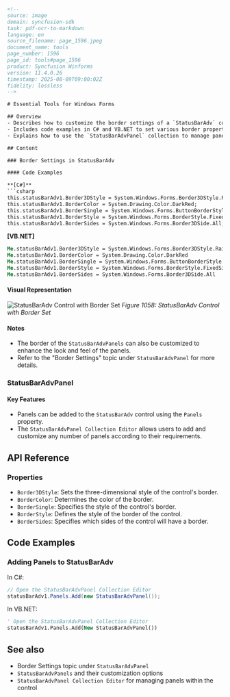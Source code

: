 ```html
<!-- 
source: image
domain: syncfusion-sdk
task: pdf-ocr-to-markdown
language: en
source_filename: page_1596.jpeg
document_name: tools
page_number: 1596
page_id: tools#page_1596
product: Syncfusion Winforms
version: 11.4.0.26
timestamp: 2025-08-09T09:00:02Z
fidelity: lossless
-->

# Essential Tools for Windows Forms

## Overview
- Describes how to customize the border settings of a `StatusBarAdv` control in a Windows Forms application.
- Includes code examples in C# and VB.NET to set various border properties.
- Explains how to use the `StatusBarAdvPanel` collection to manage panels within the control.

## Content

### Border Settings in StatusBarAdv

#### Code Examples

**[C#]**
```csharp
this.statusBarAdv1.Border3DStyle = System.Windows.Forms.Border3DStyle.RaisedInner;
this.statusBarAdv1.BorderColor = System.Drawing.Color.DarkRed;
this.statusBarAdv1.BorderSingle = System.Windows.Forms.ButtonBorderStyle.Dashed;
this.statusBarAdv1.BorderStyle = System.Windows.Forms.BorderStyle.FixedSingle;
this.statusBarAdv1.BorderSides = System.Windows.Forms.Border3DSide.All;
```

**[VB.NET]**
```vb
Me.statusBarAdv1.Border3DStyle = System.Windows.Forms.Border3DStyle.RaisedInner
Me.statusBarAdv1.BorderColor = System.Drawing.Color.DarkRed
Me.statusBarAdv1.BorderSingle = System.Windows.Forms.ButtonBorderStyle.Dashed
Me.statusBarAdv1.BorderStyle = System.Windows.Forms.BorderStyle.FixedSingle
Me.statusBarAdv1.BorderSides = System.Windows.Forms.Border3DSide.All
```

#### Visual Representation
![StatusBarAdv Control with Border Set](image.png)
*Figure 1058: StatusBarAdv Control with Border Set*

#### Notes
- The border of the `StatusBarAdvPanels` can also be customized to enhance the look and feel of the panels.
- Refer to the "Border Settings" topic under `StatusBarAdvPanel` for more details.

### StatusBarAdvPanel

#### Key Features
- Panels can be added to the `StatusBarAdv` control using the `Panels` property.
- The `StatusBarAdvPanel Collection Editor` allows users to add and customize any number of panels according to their requirements.

## API Reference

### Properties
- `Border3DStyle`: Sets the three-dimensional style of the control's border.
- `BorderColor`: Determines the color of the border.
- `BorderSingle`: Specifies the style of the control's border.
- `BorderStyle`: Defines the style of the border of the control.
- `BorderSides`: Specifies which sides of the control will have a border.

## Code Examples

### Adding Panels to StatusBarAdv

In C#:
```csharp
// Open the StatusBarAdvPanel Collection Editor
statusBarAdv1.Panels.Add(new StatusBarAdvPanel());
```

In VB.NET:
```vb
' Open the StatusBarAdvPanel Collection Editor
statusBarAdv1.Panels.Add(New StatusBarAdvPanel())
```

## See also

- Border Settings topic under `StatusBarAdvPanel`
- `StatusBarAdvPanels` and their customization options
- `StatusBarAdvPanel Collection Editor` for managing panels within the control

<!-- tags: Syncfusion, Winforms, StatusBarAdv, Border3DStyle, BorderColor, BorderSingle, BorderStyle, BorderSides, StatusBarAdvPanel, Panels, StatusBarAdvPanel Collection Editor, Border Settings keywords: statusbaradv, border, windows forms, customization, panels, collection editor, syncfusion, winforms -->
```